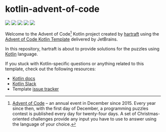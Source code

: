 # kotlin-advent-of-code
![](https://img.shields.io/badge/Advent%20of%20Code%21🎄-2023-brightgreen)
![](https://img.shields.io/badge/Language-kotlin-purple)
![](https://img.shields.io/badge/day%20📅-7-blue)
![](https://img.shields.io/badge/stars%20⭐-6-yellow)
![](https://img.shields.io/badge/days%20completed-2-red)

Welcome to the Advent of Code[^aoc] Kotlin project created by [hartraft][github] using the [Advent of Code Kotlin Template][template] delivered by JetBrains.

In this repository, hartraft is about to provide solutions for the puzzles using [Kotlin][kotlin] language.

If you stuck with Kotlin-specific questions or anything related to this template, check out the following resources:

- [Kotlin docs][docs]
- [Kotlin Slack][slack]
- Template [issue tracker][issues]


[^aoc]:
    [Advent of Code][aoc] – an annual event in December since 2015.
    Every year since then, with the first day of December, a programming puzzles contest is published every day for twenty-four days.
    A set of Christmas-oriented challenges provide any input you have to use to answer using the language of your choice.

[aoc]: https://adventofcode.com
[docs]: https://kotlinlang.org/docs/home.html
[github]: https://github.com/hartraft
[issues]: https://github.com/kotlin-hands-on/advent-of-code-kotlin-template/issues
[kotlin]: https://kotlinlang.org
[slack]: https://surveys.jetbrains.com/s3/kotlin-slack-sign-up
[template]: https://github.com/kotlin-hands-on/advent-of-code-kotlin-template
